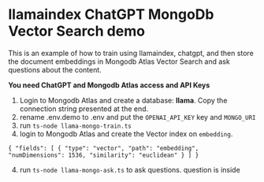# llamaindex ChatGPT MongoDb Vector Search demo

This is an example of how to train using llamaindex, chatgpt, and then store the document embeddings in Mongodb Atlas Vector Search and ask questions about the content.

**You need ChatGPT and Mongodb Atlas access and API Keys**
1. Login to Mongodb Atlas and create a database: **llama**. Copy the connection string presented at the end.
1. rename .env.demo to .env and put the `OPENAI_API_KEY` key and `MONGO_URI`  
2. run `ts-node llama-mongo-train.ts`
3. login to  Mongodb Atlas and create the Vector index on `embedding`. 

`{
    "fields": [
      {
        "type": "vector",
        "path": "embedding",
        "numDimensions": 1536,
        "similarity": "euclidean"
      }
    ]
}`

4. run `ts-node llama-mongo-ask.ts` to ask questions. question is inside

   
